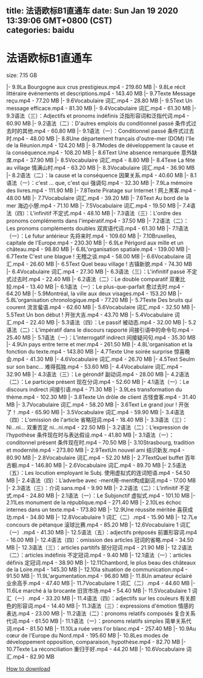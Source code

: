 
title: 法语欧标B1直通车
date: Sun Jan 19 2020 13:39:06 GMT+0800 (CST)    
categories: baidu
---

# 法语欧标B1直通车
size: 7.15 GB
 
 
|- 9.9La Bourgogne aux crus prestigieux.mp4 - 219.60 MB
|- 9.8Le récit littéraire  événements et descriptions.mp4 - 143.40 MB
|- 9.7Texte  Message reçu.mp4 - 77.20 MB
|- 9.6Vocabulaire 词汇.mp4 - 28.80 MB
|- 9.5Text  Un message efficace.mp4 - 81.30 MB
|- 9.4Vocabulaire 词汇.mp4 - 61.30 MB
|- 9.3语法（三）：Adjectifs et pronoms indéfinis 泛指形容词和泛指代词.mp4 - 60.90 MB
|- 9.2语法（二）：D'autres emplois du conditionnel passé 条件式过去时的其他.mp4 - 60.80 MB
|- 9.1语法（一）：Conditionnel passé 条件式过去时.mp4 - 48.00 MB
|- 8.8Une département français d'outre-mer (DOM)  l'île de la Réunion.mp4 - 124.20 MB
|- 8.7Modes de développement  la cause et la conséquence.mp4 - 108.20 MB
|- 8.6Text  Une absence remarquée 意外缺席.mp4 - 37.90 MB
|- 8.5Vocabulaire 词汇.mp4 - 8.80 MB
|- 8.4Texe  La fête au village 情满山村.mp4 - 63.20 MB
|- 8.3Vocabulaire 词汇.mp4 - 36.90 MB
|- 8.2语法（二）：la cause et la conséquence 因果关系.mp4 - 40.60 MB
|- 8.1语法（一）：c'est ... que, c'est qui 强调句.mp4 - 32.30 MB
|- 7.9La mémoire des livres.mp4 - 111.90 MB
|- 7.8Texte  Piratage sur Internet ! 网上黑客.mp4 - 48.00 MB
|- 7.7Vocabulaire 词汇.mp4 - 39.20 MB
|- 7.6Text  Au bord de la mer 海边小憩.mp4 - 71.10 MB
|- 7.5Vocabulaire 词汇.mp4 - 19.50 MB
|- 7.4语法（四）：L'infinitif 不定式.mp4 - 48.10 MB
|- 7.3语法（三）：L'ordre des pronoms compléments dans l'impératif.mp4 - 37.50 MB
|- 7.2语法（二）：Les pronoms compléments doubles 双宾语代词.mp4 - 61.30 MB
|- 7.1语法（一）：Le futur antérieur 先将来时.mp4 - 109.60 MB
|- 7.10Bruxelles, capitale de l'Europe.mp4 - 230.30 MB
|- 6.9Le Périgord aux mille et un château.mp4 - 98.80 MB
|- 6.8L'organisation spatiale.mp4 - 139.00 MB
|- 6.7Texte  C'est une blague ! 无稽之谈.mp4 - 58.00 MB
|- 6.6Vocabulaire 词汇.mp4 - 26.60 MB
|- 6.5Text  Quel beau village ! 古镇新貌.mp4 - 74.30 MB
|- 6.4Vocabulaire 词汇.mp4 - 27.30 MB
|- 6.3语法（三）：L'infinitif passé 不定式过去时.mp4 - 22.40 MB
|- 6.2语法（二）：Le double comparatif 双重比较.mp4 - 13.40 MB
|- 6.1语法（一）：Le plus-que-parfait 愈过去时.mp4 - 64.20 MB
|- 5.9Montréal, la ville aux deux visages.mp4 - 153.20 MB
|- 5.8L'organisation chronologique.mp4 - 77.20 MB
|- 5.7Texte  Des bruits qui courent 流言蜚语.mp4 - 62.60 MB
|- 5.6Vocabulaire 词汇.mp4 - 32.50 MB
|- 5.5Text  Un bon début ! 开张大吉.mp4 - 43.70 MB
|- 5.4Vocabulaire 词汇.mp4 - 22.40 MB
|- 5.3语法（四）：Le passif 被动态.mp4 - 32.00 MB
|- 5.2语法（二）：L’impératif dans le discours rapporté 间接引语中的命令句.mp4 - 25.40 MB
|- 5.1语法（一）：L’interrogatif indirect 间接疑问句.mp4 - 35.30 MB
|- 4.9Un pays entre terre et mer.mp4 - 261.50 MB
|- 4.8L'organisation et la fonction du texte.mp4 - 143.80 MB
|- 4.7Texte  Une soirée surprise 惊喜晚会.mp4 - 41.30 MB
|- 4.6Vocabulaire 词汇.mp4 - 26.70 MB
|- 4.5Text  Seulm sur son banc… 难得孤独.mp4 - 53.60 MB
|- 4.4Vocabulaire 词汇.mp4 - 32.90 MB
|- 4.3语法（三）：Le gérondif 副动词.mp4 - 28.00 MB
|- 4.2语法（二）：Le participe présent 现在分词.mp4 - 52.60 MB
|- 4.1语法（一）：Le discours indirect 间接引语.mp4 - 71.30 MB
|- 3.9Les transformation du thème.mp4 - 102.30 MB
|- 3.8Texte  Un drôle de client 古怪食客.mp4 - 31.40 MB
|- 3.7Vocabulaire 词汇.mp4 - 58.20 MB
|- 3.6Text  Le grand jour ! 开张了！.mp4 - 65.90 MB
|- 3.5Vocabulaire 词汇.mp4 - 59.90 MB
|- 3.4语法（四）：L'omission de l'article 省略冠词.mp4 - 18.40 MB
|- 3.3语法（三）：Ni…ni… 双重否定 ni…ni.mp4 - 22.50 MB
|- 3.2语法（二）：L’expression de l’hypothèse 条件现在时与表达假设.mp4 - 41.80 MB
|- 3.1语法（一）： conditonnel présent 条件现在时.mp4 - 70.50 MB
|- 3.10Strasbourg, tradition et modernité.mp4 - 273.80 MB
|- 2.9TextUn nouvel ami 结识新友.mp4 - 80.90 MB
|- 2.8Vocabulaire 词汇.mp4 - 52.20 MB
|- 2.7TextQuel buffet 百年古橱.mp4 - 146.80 MB
|- 2.6Vocabulaire 词汇.mp4 - 89.70 MB
|- 2.5语法（五）：Les locution employant le Subj. 使用虚拟式的连词短语.mp4 - 54.50 MB
|- 2.4语法（四）：L’adverbe avec -ment用-ment构成副词.mp4 - 17.00 MB
|- 2.3语法（三）：介词 sans.mp4 - 9.90 MB
|- 2.2语法（二）：L’infinitif 不定式.mp4 - 24.80 MB
|- 2.1语法（一）：Le Subjonctif 虚拟式.mp4 - 101.10 MB
|- 2.11Les monument de la république.mp4 - 271.40 MB
|- 2.10Les échoc internes dans un texte.mp4 - 173.80 MB
|- 12.9Une réussite méritée 喜获成功.mp4 - 34.80 MB
|- 12.8Vocabulaire 1 词汇（二）.mp4 - 15.90 MB
|- 12.7Le concours de pétanque 滚球比赛.mp4 - 85.20 MB
|- 12.6Vocabulaire 1 词汇（一）.mp4 - 41.30 MB
|- 12.5语法（五）：adjectifs préposés 前置形容词.mp4 - 16.00 MB
|- 12.4语法（四）：omission des articles 冠词的省略.mp4 - 34.50 MB
|- 12.3语法（三）：articles partitifs 部分冠词.mp4 - 21.90 MB
|- 12.2语法（二）：articles indéfinis 不定冠词.mp4 - 9.40 MB
|- 12.1语法（一）：articles définis 定冠词.mp4 - 38.90 MB
|- 12.11Chambord, le plus beau des châteaux de la Loire.mp4 - 145.30 MB
|- 12.10la situation de communication.mp4 - 91.50 MB
|- 11.9L'argumentation.mp4 - 96.80 MB
|- 11.8Un amateur éclairé 业余高手.mp4 - 47.40 MB
|- 11.7Vocabulaire 1 词汇（二）.mp4 - 44.60 MB
|- 11.6Le marché à la brocante 旧货市场.mp4 - 54.40 MB
|- 11.5Vocabulaire 1 词汇（一）.mp4 - 33.20 MB
|- 11.4语法（四）：adjectifs sur les couleurs 有关颜色的形容词.mp4 - 14.40 MB
|- 11.3语法（三）：expressions d'émotion 情感的表达.mp4 - 23.00 MB
|- 11.2语法（二）：pronoms relatifs composés 复合关系代词.mp4 - 61.50 MB
|- 11.1语法（一）：pronoms relatifs simples 简单关系代词.mp4 - 81.50 MB
|- 11.10La ruée vers l'or blanc.mp4 - 257.40 MB
|- 10.9Au cœur de l'Europe du Nord.mp4 - 195.60 MB
|- 10.8Les modes de développement  opposition, comparaison, hypothèse.mp4 - 82.70 MB
|- 10.7Texte  La réconciliation 重归于好.mp4 - 44.20 MB
|- 10.6Vocabulaire 词汇.mp4 - 82.90 MB

[How to download](https://bpcam.bemobtrk.com/go/2ceec3aa-1ca2-46d6-b9ff-aaa5c184517c?jno=349)